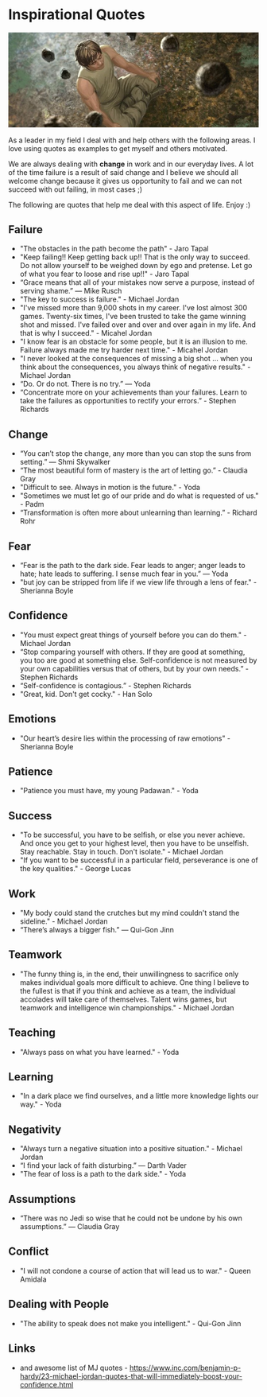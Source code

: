 # Inspirational Quotes
![](quoteback.png)

As a leader in my field I deal with and help others with the following areas. I love using quotes as examples to get myself and others motivated.

We are always dealing with **change** in work and in our everyday lives. A lot of the time failure is a result of said change and I believe we should all welcome change because it gives us opportunity to fail and we can not succeed with out failing, in most cases ;)

The following are quotes that help me deal with this aspect of life. Enjoy :)

## Failure
- "The obstacles in the path become the path" - Jaro Tapal
- "Keep failing!! Keep getting back up!! That is the only way to succeed. Do not allow yourself to be weighed down by ego and pretense. Let go of what you fear to loose and rise up!!" - Jaro Tapal
- “Grace means that all of your mistakes now serve a purpose, instead of serving shame.” — Mike Rusch
- "The key to success is failure." - Michael Jordan
- "I've missed more than 9,000 shots in my career. I've lost almost 300 games. Twenty-six times, I've been trusted to take the game winning shot and missed. I've failed over and over and over again in my life. And that is why I succeed." - Micahel Jordan
- "I know fear is an obstacle for some people, but it is an illusion to me. Failure always made me try harder next time." - Micahel Jordan
-  "I never looked at the consequences of missing a big shot ... when you think about the consequences, you always think of negative results." - Michael Jordan
- “Do. Or do not. There is no try.” — Yoda
- “Concentrate more on your achievements than your failures. Learn to take the failures as opportunities to rectify your errors.” - Stephen Richards

## Change
- “You can’t stop the change, any more than you can stop the suns from setting.” — Shmi Skywalker
- “The most beautiful form of mastery is the art of letting go.” - Claudia Gray
- "Difficult to see. Always in motion is the future." - Yoda
-  "Sometimes we must let go of our pride and do what is requested of us." - Padm
- “Transformation is often more about unlearning than learning.” - Richard Rohr

## Fear
- “Fear is the path to the dark side. Fear leads to anger; anger leads to hate; hate leads to suffering. I sense much fear in you.” — Yoda
- "but joy can be stripped from life if we view life through a lens of fear." - Sherianna Boyle

## Confidence
- "You must expect great things of yourself before you can do them." - Michael Jordan
- “Stop comparing yourself with others. If they are good at something, you too are good at something else. Self-confidence is not measured by your own capabilities versus that of others, but by your own needs.” - Stephen Richards
- “Self-confidence is contagious.” - Stephen Richards
- "Great, kid. Don't get cocky." - Han Solo

## Emotions
- "Our heart’s desire lies within the processing of raw emotions" - Sherianna Boyle

## Patience
- "Patience you must have, my young Padawan." - Yoda

## Success
- "To be successful, you have to be selfish, or else you never achieve. And once you get to your highest level, then you have to be unselfish. Stay reachable. Stay in touch. Don't isolate." - Michael Jordan
- "If you want to be successful in a particular field, perseverance is one of the key qualities." - George Lucas

## Work
- "My body could stand the crutches but my mind couldn't stand the sideline." - Michael Jordan
- “There’s always a bigger fish.” — Qui-Gon Jinn

## Teamwork
- "The funny thing is, in the end, their unwillingness to sacrifice only makes individual goals more difficult to achieve. One thing I believe to the fullest is that if you think and achieve as a team, the individual accolades will take care of themselves. Talent wins games, but teamwork and intelligence win championships." - Michael Jordan

## Teaching
- "Always pass on what you have learned." - Yoda

## Learning
- "In a dark place we find ourselves, and a little more knowledge lights our way." - Yoda

## Negativity 
- "Always turn a negative situation into a positive situation." - Michael Jordan
- “I find your lack of faith disturbing.” — Darth Vader
- "The fear of loss is a path to the dark side." - Yoda

## Assumptions
- “There was no Jedi so wise that he could not be undone by his own assumptions.” ― Claudia Gray

## Conflict
- "I will not condone a course of action that will lead us to war." - Queen Amidala

## Dealing with People
- "The ability to speak does not make you intelligent." - Qui-Gon Jinn

## Links
- and awesome list of MJ quotes - https://www.inc.com/benjamin-p-hardy/23-michael-jordan-quotes-that-will-immediately-boost-your-confidence.html
